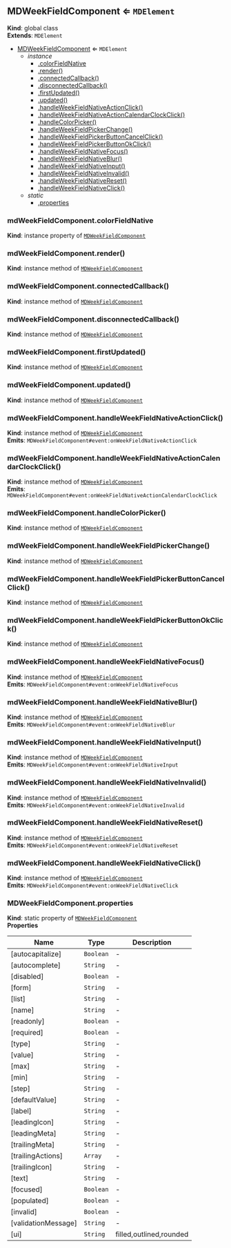 <a name="MDWeekFieldComponent"></a>

## MDWeekFieldComponent ⇐ <code>MDElement</code>
**Kind**: global class  
**Extends**: <code>MDElement</code>  

* [MDWeekFieldComponent](#MDWeekFieldComponent) ⇐ <code>MDElement</code>
    * _instance_
        * [.colorFieldNative](#MDWeekFieldComponent+colorFieldNative)
        * [.render()](#MDWeekFieldComponent+render)
        * [.connectedCallback()](#MDWeekFieldComponent+connectedCallback)
        * [.disconnectedCallback()](#MDWeekFieldComponent+disconnectedCallback)
        * [.firstUpdated()](#MDWeekFieldComponent+firstUpdated)
        * [.updated()](#MDWeekFieldComponent+updated)
        * [.handleWeekFieldNativeActionClick()](#MDWeekFieldComponent+handleWeekFieldNativeActionClick)
        * [.handleWeekFieldNativeActionCalendarClockClick()](#MDWeekFieldComponent+handleWeekFieldNativeActionCalendarClockClick)
        * [.handleColorPicker()](#MDWeekFieldComponent+handleColorPicker)
        * [.handleWeekFieldPickerChange()](#MDWeekFieldComponent+handleWeekFieldPickerChange)
        * [.handleWeekFieldPickerButtonCancelClick()](#MDWeekFieldComponent+handleWeekFieldPickerButtonCancelClick)
        * [.handleWeekFieldPickerButtonOkClick()](#MDWeekFieldComponent+handleWeekFieldPickerButtonOkClick)
        * [.handleWeekFieldNativeFocus()](#MDWeekFieldComponent+handleWeekFieldNativeFocus)
        * [.handleWeekFieldNativeBlur()](#MDWeekFieldComponent+handleWeekFieldNativeBlur)
        * [.handleWeekFieldNativeInput()](#MDWeekFieldComponent+handleWeekFieldNativeInput)
        * [.handleWeekFieldNativeInvalid()](#MDWeekFieldComponent+handleWeekFieldNativeInvalid)
        * [.handleWeekFieldNativeReset()](#MDWeekFieldComponent+handleWeekFieldNativeReset)
        * [.handleWeekFieldNativeClick()](#MDWeekFieldComponent+handleWeekFieldNativeClick)
    * _static_
        * [.properties](#MDWeekFieldComponent.properties)

<a name="MDWeekFieldComponent+colorFieldNative"></a>

### mdWeekFieldComponent.colorFieldNative
**Kind**: instance property of [<code>MDWeekFieldComponent</code>](#MDWeekFieldComponent)  
<a name="MDWeekFieldComponent+render"></a>

### mdWeekFieldComponent.render()
**Kind**: instance method of [<code>MDWeekFieldComponent</code>](#MDWeekFieldComponent)  
<a name="MDWeekFieldComponent+connectedCallback"></a>

### mdWeekFieldComponent.connectedCallback()
**Kind**: instance method of [<code>MDWeekFieldComponent</code>](#MDWeekFieldComponent)  
<a name="MDWeekFieldComponent+disconnectedCallback"></a>

### mdWeekFieldComponent.disconnectedCallback()
**Kind**: instance method of [<code>MDWeekFieldComponent</code>](#MDWeekFieldComponent)  
<a name="MDWeekFieldComponent+firstUpdated"></a>

### mdWeekFieldComponent.firstUpdated()
**Kind**: instance method of [<code>MDWeekFieldComponent</code>](#MDWeekFieldComponent)  
<a name="MDWeekFieldComponent+updated"></a>

### mdWeekFieldComponent.updated()
**Kind**: instance method of [<code>MDWeekFieldComponent</code>](#MDWeekFieldComponent)  
<a name="MDWeekFieldComponent+handleWeekFieldNativeActionClick"></a>

### mdWeekFieldComponent.handleWeekFieldNativeActionClick()
**Kind**: instance method of [<code>MDWeekFieldComponent</code>](#MDWeekFieldComponent)  
**Emits**: <code>MDWeekFieldComponent#event:onWeekFieldNativeActionClick</code>  
<a name="MDWeekFieldComponent+handleWeekFieldNativeActionCalendarClockClick"></a>

### mdWeekFieldComponent.handleWeekFieldNativeActionCalendarClockClick()
**Kind**: instance method of [<code>MDWeekFieldComponent</code>](#MDWeekFieldComponent)  
**Emits**: <code>MDWeekFieldComponent#event:onWeekFieldNativeActionCalendarClockClick</code>  
<a name="MDWeekFieldComponent+handleColorPicker"></a>

### mdWeekFieldComponent.handleColorPicker()
**Kind**: instance method of [<code>MDWeekFieldComponent</code>](#MDWeekFieldComponent)  
<a name="MDWeekFieldComponent+handleWeekFieldPickerChange"></a>

### mdWeekFieldComponent.handleWeekFieldPickerChange()
**Kind**: instance method of [<code>MDWeekFieldComponent</code>](#MDWeekFieldComponent)  
<a name="MDWeekFieldComponent+handleWeekFieldPickerButtonCancelClick"></a>

### mdWeekFieldComponent.handleWeekFieldPickerButtonCancelClick()
**Kind**: instance method of [<code>MDWeekFieldComponent</code>](#MDWeekFieldComponent)  
<a name="MDWeekFieldComponent+handleWeekFieldPickerButtonOkClick"></a>

### mdWeekFieldComponent.handleWeekFieldPickerButtonOkClick()
**Kind**: instance method of [<code>MDWeekFieldComponent</code>](#MDWeekFieldComponent)  
<a name="MDWeekFieldComponent+handleWeekFieldNativeFocus"></a>

### mdWeekFieldComponent.handleWeekFieldNativeFocus()
**Kind**: instance method of [<code>MDWeekFieldComponent</code>](#MDWeekFieldComponent)  
**Emits**: <code>MDWeekFieldComponent#event:onWeekFieldNativeFocus</code>  
<a name="MDWeekFieldComponent+handleWeekFieldNativeBlur"></a>

### mdWeekFieldComponent.handleWeekFieldNativeBlur()
**Kind**: instance method of [<code>MDWeekFieldComponent</code>](#MDWeekFieldComponent)  
**Emits**: <code>MDWeekFieldComponent#event:onWeekFieldNativeBlur</code>  
<a name="MDWeekFieldComponent+handleWeekFieldNativeInput"></a>

### mdWeekFieldComponent.handleWeekFieldNativeInput()
**Kind**: instance method of [<code>MDWeekFieldComponent</code>](#MDWeekFieldComponent)  
**Emits**: <code>MDWeekFieldComponent#event:onWeekFieldNativeInput</code>  
<a name="MDWeekFieldComponent+handleWeekFieldNativeInvalid"></a>

### mdWeekFieldComponent.handleWeekFieldNativeInvalid()
**Kind**: instance method of [<code>MDWeekFieldComponent</code>](#MDWeekFieldComponent)  
**Emits**: <code>MDWeekFieldComponent#event:onWeekFieldNativeInvalid</code>  
<a name="MDWeekFieldComponent+handleWeekFieldNativeReset"></a>

### mdWeekFieldComponent.handleWeekFieldNativeReset()
**Kind**: instance method of [<code>MDWeekFieldComponent</code>](#MDWeekFieldComponent)  
**Emits**: <code>MDWeekFieldComponent#event:onWeekFieldNativeReset</code>  
<a name="MDWeekFieldComponent+handleWeekFieldNativeClick"></a>

### mdWeekFieldComponent.handleWeekFieldNativeClick()
**Kind**: instance method of [<code>MDWeekFieldComponent</code>](#MDWeekFieldComponent)  
**Emits**: <code>MDWeekFieldComponent#event:onWeekFieldNativeClick</code>  
<a name="MDWeekFieldComponent.properties"></a>

### MDWeekFieldComponent.properties
**Kind**: static property of [<code>MDWeekFieldComponent</code>](#MDWeekFieldComponent)  
**Properties**

| Name | Type | Description |
| --- | --- | --- |
| [autocapitalize] | <code>Boolean</code> | - |
| [autocomplete] | <code>String</code> | - |
| [disabled] | <code>Boolean</code> | - |
| [form] | <code>String</code> | - |
| [list] | <code>String</code> | - |
| [name] | <code>String</code> | - |
| [readonly] | <code>Boolean</code> | - |
| [required] | <code>Boolean</code> | - |
| [type] | <code>String</code> | - |
| [value] | <code>String</code> | - |
| [max] | <code>String</code> | - |
| [min] | <code>String</code> | - |
| [step] | <code>String</code> | - |
| [defaultValue] | <code>String</code> | - |
| [label] | <code>String</code> | - |
| [leadingIcon] | <code>String</code> | - |
| [leadingMeta] | <code>String</code> | - |
| [trailingMeta] | <code>String</code> | - |
| [trailingActions] | <code>Array</code> | - |
| [trailingIcon] | <code>String</code> | - |
| [text] | <code>String</code> | - |
| [focused] | <code>Boolean</code> | - |
| [populated] | <code>Boolean</code> | - |
| [invalid] | <code>Boolean</code> | - |
| [validationMessage] | <code>String</code> | - |
| [ui] | <code>String</code> | filled,outlined,rounded |

